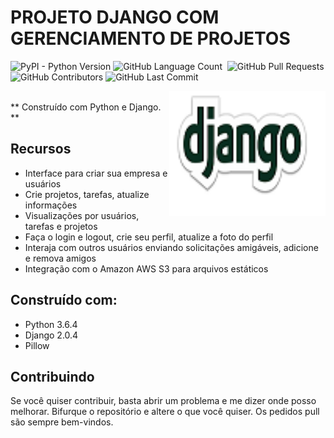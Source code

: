 # PROJETO DJANGO COM GERENCIAMENTO DE PROJETOS
<p align = left'>
                
 <img alt="PyPI - Python Version" src="https://img.shields.io/pypi/pyversions/Django">
<img alt="GitHub Language Count" src="https://img.shields.io/github/languages/count/ricardolopespires/Django" />
<img alt="" src="https://img.shields.io/github/repo-size/ricardolopespires/Django" />
<img alt="GitHub Pull Requests" src="https://img.shields.io/github/issues-pr/ricardolopespires/Django" />
<img alt="GitHub Contributors" src="https://img.shields.io/github/contributors/ricardolopespires/Django" />
<img alt="GitHub Last Commit" src="https://img.shields.io/github/last-commit/ricardolopespires/Django" />
</p>

<img align = right src="https://github.com/ricardolopespires/Django/blob/master/django.png" width = 250/>
<br>
** Construído com Python e Django. **




## Recursos


* Interface para criar sua empresa e usuários
* Crie projetos, tarefas, atualize informações
* Visualizações por usuários, tarefas e projetos
* Faça o login e logout, crie seu perfil, atualize a foto do perfil
* Interaja com outros usuários enviando solicitações amigáveis, adicione e remova amigos
* Integração com o Amazon AWS S3 para arquivos estáticos

## Construído com:

* Python 3.6.4
* Django  2.0.4
* Pillow

## Contribuindo

Se você quiser contribuir, basta abrir um problema e me dizer onde posso melhorar.
Bifurque o repositório e altere o que você quiser.
Os pedidos pull são sempre bem-vindos.
